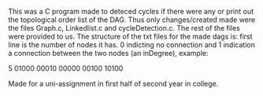This was a C program made to deteced cycles if there were any or print out the topological order list of the DAG. Thus only changes/created made were the files Graph.c, Linkedlist.c and cycleDetection.c.
The rest of the files were provided to us. The structure of the txt files for the made dags is: first line is the number of nodes it has. 0 indicting no connection and 1 indication a connection between the two nodes (an inDegree), example:

5
01000
00010
00000
00100
10100



Made for a uni-assignment in first half of second year in college.
